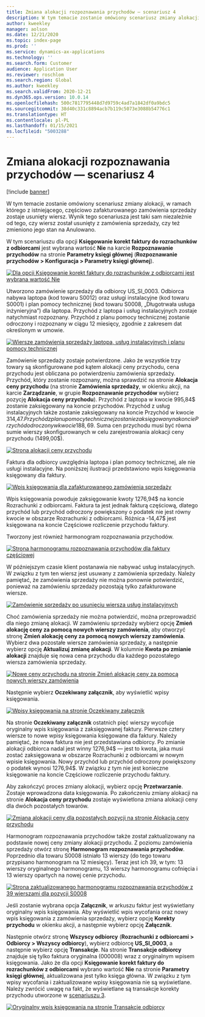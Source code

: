 ```yaml
---
title: Zmiana alokacji rozpoznawania przychodów — scenariusz 4
description: W tym temacie zostanie omówiony scenariusz zmiany alokacji, w ramach którego z istniejącego, częściowo zafakturowanego zamówienia sprzedaży zostaje usunięty wiersz. Wynik tego scenariusza jest taki sam niezależnie od tego, czy wiersz został usunięty z zamówienia sprzedaży, czy też zmieniono jego stan na Anulowano.
author: kweekley
manager: aolson
ms.date: 12/21/2020
ms.topic: index-page
ms.prod: ''
ms.service: dynamics-ax-applications
ms.technology: ''
ms.search.form: Customer
audience: Application User
ms.reviewer: roschlom
ms.search.region: Global
ms.author: kweekley
ms.search.validFrom: 2020-12-21
ms.dyn365.ops.version: 10.0.14
ms.openlocfilehash: 500c7817795448d7d9759c4ad7a1842df0a9bdc5
ms.sourcegitcommit: 38d40c331c8894acb7b119c5073e3088b54776c1
ms.translationtype: HT
ms.contentlocale: pl-PL
ms.lasthandoff: 01/15/2021
ms.locfileid: "5003288"
---
```

# <a name="revenue-recognition-reallocation--scenario-4"></a>Zmiana alokacji rozpoznawania przychodów — scenariusz 4

[!include [banner](../includes/banner.md)]

W tym temacie zostanie omówiony scenariusz zmiany alokacji, w ramach którego z istniejącego, częściowo zafakturowanego zamówienia sprzedaży zostaje usunięty wiersz. Wynik tego scenariusza jest taki sam niezależnie od tego, czy wiersz został usunięty z zamówienia sprzedaży, czy też zmieniono jego stan na Anulowano.

W tym scenariuszu dla opcji **Księgowanie korekt faktury do rozrachunków z odbiorcami** jest wybrana wartość **Nie** na karcie **Rozpoznawanie przychodów** na stronie **Parametry księgi głównej** (**Rozpoznawanie przychodów \> Konfiguracja \> Parametry księgi głównej**).

[![Dla opcji Księgowanie korekt faktury do rozrachunków z odbiorcami jest wybrana wartość Nie](./media/37_rev-rec-scenarios.png)](./media/37_rev-rec-scenarios.png)

Utworzono zamówienie sprzedaży dla odbiorcy US\_SI\_0003. Odbiorca nabywa laptopa (kod towaru S0012) oraz usługi instalacyjne (kod towaru S0001) i plan pomocy technicznej (kod towaru S0008, „Długotrwała usługa inżynieryjna”) dla laptopa. Przychód z laptopa i usług instalacyjnych zostaje natychmiast rozpoznany. Przychód z planu pomocy technicznej zostanie odroczony i rozpoznany w ciągu 12 miesięcy, zgodnie z zakresem dat określonym w umowie.

[![Wiersze zamówienia sprzedaży laptopa, usług instalacyjnych i planu pomocy technicznej](./media/38_rev-rec-scenarios.png)](./media/38_rev-rec-scenarios.png)

Zamówienie sprzedaży zostaje potwierdzone. Jako że wszystkie trzy towary są skonfigurowane pod kątem alokacji ceny przychodu, cena przychodu jest obliczana po potwierdzeniu zamówienia sprzedaży. Przychód, który zostanie rozpoznany, można sprawdzić na stronie **Alokacja ceny przychodu** (na stronie **Zamówienia sprzedaży**, w okienku akcji, na karcie **Zarządzanie**, w grupie **Rozpoznawanie przychodów** wybierz pozycję **Alokacja ceny przychodu**). Przychód z laptopa w kwocie 995,84$ zostanie zaksięgowany na koncie przychodów. Przychód z usług instalacyjnych także zostanie zaksięgowany na koncie Przychód w kwocie 314,47$. Przychód z planu pomocy technicznej zostanie zaksięgowany na koncie Przychód odroczony w kwocie 188,69$. Suma cen przychodu musi być równa sumie wierszy skonfigurowanych w celu zarejestrowania alokacji ceny przychodu (1499,00$).

[![Strona alokacji ceny przychodu](./media/39_rev-rec-scenarios.png)](./media/39_rev-rec-scenarios.png)

Faktura dla odbiorcy uwzględnia laptopa i plan pomocy technicznej, ale nie usługi instalacyjne. Na poniższej ilustracji przedstawiono wpis księgowania księgowany dla faktury.

[![Wpis księgowania dla zafakturowanego zamówienia sprzedaży](./media/40_rev-rec-scenarios.png)](./media/40_rev-rec-scenarios.png)

Wpis księgowania powoduje zaksięgowanie kwoty 1276,94$ na koncie Rozrachunki z odbiorcami. Faktura ta jest jednak fakturą częściową, dlatego przychód lub przychód odroczony powiększony o podatek nie jest równy kwocie w obszarze Rozrachunki z odbiorcami. Różnica -14,47$ jest księgowana na koncie Częściowe rozliczenie przychodu faktury.

Tworzony jest również harmonogram rozpoznawania przychodów.

[![Strona harmonogramu rozpoznawania przychodów dla faktury częściowej](./media/41_rev-rec-scenarios.png)](./media/41_rev-rec-scenarios.png)

W późniejszym czasie klient postanawia nie nabywać usług instalacyjnych. W związku z tym ten wiersz jest usuwany z zamówienia sprzedaży. Należy pamiętać, że zamówienia sprzedaży nie można ponownie potwierdzić, ponieważ na zamówieniu sprzedaży pozostają tylko zafakturowane wiersze.

[![Zamówienie sprzedaży po usunięciu wiersza usług instalacyjnych](./media/42_rev-rec-scenarios.png)](./media/42_rev-rec-scenarios.png)

Choć zamówienia sprzedaży nie można potwierdzić, można przeprowadzić dla niego zmianę alokacji. W zamówieniu sprzedaży wybierz opcję **Zmień alokację ceny za pomocą nowych wierszy zamówienia**, aby otworzyć stronę **Zmień alokację ceny za pomocą nowych wierszy zamówienia**. Wybierz dwa pozostałe wiersze zamówienia sprzedaży, a następnie wybierz opcję **Aktualizuj zmianę alokacji**. W kolumnie **Kwota po zmianie alokacji** znajduje się nowa cena przychodu dla każdego pozostałego wiersza zamówienia sprzedaży.

[![Nowe ceny przychodu na stronie Zmień alokację ceny za pomocą nowych wierszy zamówienia](./media/43_rev-rec-scenarios.png)](./media/43_rev-rec-scenarios.png)

Następnie wybierz **Oczekiwany załącznik**, aby wyświetlić wpisy księgowania.

[![Wpisy księgowania na stronie Oczekiwany załącznik](./media/44_rev-rec-scenarios.png)](./media/44_rev-rec-scenarios.png)

Na stronie **Oczekiwany załącznik** ostatnich pięć wierszy wycofuje oryginalny wpis księgowania z zaksięgowanej faktury. Pierwsze cztery wiersze to nowe wpisy księgowania księgowane dla faktury. Należy pamiętać, że nowa faktura nie jest przedstawiana odbiorcy. Po zmianie alokacji odbiorca nadal jest winny 1276,94$ — jest to kwota, jaka musi zostać zaksięgowana w obszarze Rozrachunki z odbiorcami w nowym wpisie księgowania. Nowy przychód lub przychód odroczony powiększony o podatek wynosi 1276,94$. W związku z tym nie jest konieczne księgowanie na koncie Częściowe rozliczenie przychodu faktury.

Aby zakończyć proces zmiany alokacji, wybierz opcję **Przetwarzanie**. Zostaje wprowadzona data księgowania. Po zakończeniu zmiany alokacji na stronie **Alokacja ceny przychodu** zostaje wyświetlona zmiana alokacji ceny dla dwóch pozostałych towarów.

[![Zmiana alokacji ceny dla pozostałych pozycji na stronie Alokacja ceny przychodu](./media/45_rev-rec-scenarios.png)](./media/45_rev-rec-scenarios.png)

Harmonogram rozpoznawania przychodów także został zaktualizowany na podstawie nowej ceny zmiany alokacji przychodu. Z poziomu zamówienia sprzedaży otwórz stronę **Harmonogram rozpoznawania przychodów**. Poprzednio dla towaru S0008 istniało 13 wierszy (do tego towaru przypisano harmonogram na 12 miesięcy). Teraz jest ich 39, w tym: 13 wierszy oryginalnego harmonogramu, 13 wierszy harmonogramu cofnięcia i 13 wierszy opartych na nowej cenie przychodu.

[![Strona zaktualizowanego harmonogramu rozpoznawania przychodów z 39 wierszami dla pozycji S0008](./media/46_rev-rec-scenarios.png)](./media/46_rev-rec-scenarios.png)

Jeśli zostanie wybrana opcja **Załącznik**, w arkuszu faktur jest wyświetlany oryginalny wpis księgowania. Aby wyświetlić wpis wycofania oraz nowy wpis księgowania z zamówienia sprzedaży, wybierz opcję **Korekty przychodu** w okienku akcji, a następnie wybierz opcję **Załącznik**.

Następnie otwórz stronę **Wszyscy odbiorcy** (**Rozrachunki z odbiorcami \> Odbiorcy \> Wszyscy odbiorcy**), wybierz odbiorcę **US\_SI\_0003**, a następnie wybierz opcję **Transakcje**. Na stronie **Transakcje odbiorcy** znajduje się tylko faktura oryginalna (000008) wraz z oryginalnym wpisem księgowania. Jako że dla opcji **Księgowanie korekt faktury do rozrachunków z odbiorcami** wybrano wartość **Nie** na stronie **Parametry księgi głównej**, aktualizowana jest tylko księga główna. W związku z tym wpisy wycofania i zaktualizowane wpisy księgowania nie są wyświetlane. Należy zwrócić uwagę na fakt, że wyświetlane są transakcje korekty przychodu utworzone w [scenariuszu 3](rev-rec-reallocation-scenario-3.md).

[![Oryginalny wpis księgowania na stronie Transakcje odbiorcy](./media/47_rev-rec-scenarios.png)](./media/47_rev-rec-scenarios.png)
